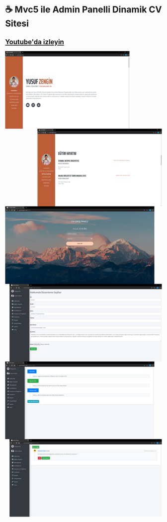 # 
# ☕ Mvc5 ile Admin Panelli Dinamik CV Sitesi
## [Youtube'da izleyin](https://www.youtube.com/watch?v=-DmfZhF3eVM&t=1s)



<img height="250" width="400" src="mvc1.PNG" align="left" /> <img height="250" width="400" src="mvc2.PNG" align="right"/>

<img height="250" width="480" src="mvc3.PNG" align="left" /> <img height="250" width="490" src="mvc4.PNG" align="right"/>

<img height="250" width="480" src="mvc5.PNG" align="left" /> <img height="250" width="490" src="mvc6.PNG" align="right"/>





